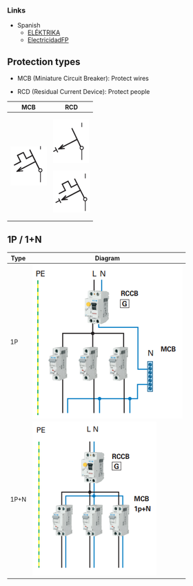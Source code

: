 

### Links
* Spanish
   * [ELÉKTRIKA](https://www.youtube.com/@elektrikahectorfernandezol5341)
   * [ElectricidadFP](https://www.youtube.com/@ElectricidadFP)
   
 ## Protection types
 * MCB (Miniature Circuit Breaker): Protect wires
 
 * RCD (Residual Current Device): Protect people
 
| MCB                             | RCD                             |
| ------------------------------- | ------------------------------- |
| ![alt text](/Pictures/47.png)   | <p>![alt text](/Pictures/45.png) <p>![alt text](/Pictures/46.png)  |

 
 ## 1P / 1+N
 
|  Type   | Diagram                         |
| ------- | ------------------------------- |
| 1P      | ![alt text](/Pictures/36.png)   |
| 1P+N    | ![alt text](/Pictures/35.png)   |